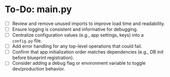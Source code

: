 # To-Do: main.py

- [ ] Review and remove unused imports to improve load time and readability.
- [ ] Ensure logging is consistent and informative for debugging.
- [ ] Centralize configuration values (e.g., app settings, keys) into a `config.py` file.
- [ ] Add error handling for any top-level operations that could fail.
- [ ] Confirm that app initialization order matches dependencies (e.g., DB init before blueprint registration).
- [ ] Consider adding a debug flag or environment variable to toggle dev/production behavior.
